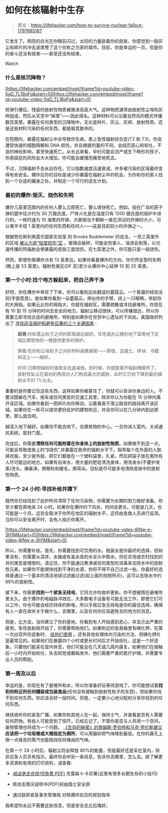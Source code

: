 # 如何在核辐射中生存

> 原文：<https://lifehacker.com/how-to-survive-nuclear-fallout-1797685187>

它发生了。明亮的白光在你眼前闪过，太阳的力量舔着你的皮肤，你感觉到一股灰尘和碎片的冲击波席卷了这个你称之为家的城市。目前，你是幸运的一员，但是你的奋斗还没有结束——甚至还没有结束。

Watch

### 什么是核沉降物？

 [https://lifehacker.com/embed/inset/iframe?id=youtube-video-5gD_TL1BqFg&start=0](https://lifehacker.com/embed/inset/iframe?id=youtube-video-5gD_TL1BqFg&start=0) 

核弹引爆后，残留的放射性物质被推进高层大气。这种物质通常由放射性尘埃和灰烬组成，然后从天空中“掉落”——因此得名。这种材料可以沿着自然风的模式传播数百英里。暴露在任何类型的沉降物中，无论是碎片、灰尘、灰烬、放射性雨，还是这些材料污染的任何东西，都是极其致命的。

在短期内，暴露在辐射尘中会导致你生病，患上急性辐射综合症(T2 和 T3)。你会遭受快速的细胞降解和 DNA 损伤，并且根据剂量的不同，会经历恶心和呕吐，不良的神经影响，甚至快速死亡。从长远来看，孕妇可能会流产或生下畸形的孩子，你患癌症的风险会大大增加，你可能会缓慢而痛苦地死去。

不过，沉降辐射不会永远存在。它以指数速度迅速衰减，许多被污染的区域最终变得有些安全。爆炸后你的目标是减少你暴露在辐射尘中的机会，为你和你的家人找到一个合适的藏身之处，并制定一个可行的逃生计划。

### 最初的爆炸:毁灭、烧伤和失明

爆炸几英里范围内的任何人要么立即死亡，要么很快死亡。例如，投在广岛的原子弹的震中估计约为 30 万摄氏度。尸体火化是在温度只有 1200 摄氏度的熔炉中进行的。一枚时速为 10 海里的炸弹，大致相当于朝鲜一直在测试的炸弹的大小，可以夷平半径 1 英里内的任何东西和任何人——这是目前较小的炸弹之一。

根据劳伦斯利弗莫尔国家实验室 的 Brooke Buddemeier 的说法，一至三英里外的区域 [被认为是“轻度损伤”区](https://tonic.vice.com/en_us/article/nz8jpg/how-to-survive-the-first-hour-of-a-nuclear-attack) 。玻璃会破碎，可能会伤害人，油漆会剥落，以光速传播的热辐射会使暴露的皮肤三度烧伤。在七英里之外，你可能只是一级烧伤。

然而，即使你离爆炸点有 13 英里远，如果你看着爆炸的方向，你仍然会暂时失明(晚上是 53 英里)。辐射危害区(DF 区)至少从爆炸中心延伸 10 到 20 英里。

### 第一个小时:找个地方躲起来，把自己弄干净

好吧，你在爆炸中幸存了下来，你可以看到远处翻滚的蘑菇云。一个普遍的经验法则(字面意思)，是如果你看到一朵蘑菇云，伸出你的手臂，闭上一只眼睛，举起你的大拇指。如果云比你的拇指大，你就在辐射区，需要疏散或寻找避难所。你现在有 10 到 15 分钟的时间去安全的地方。辐射尘移动很快，可以传播很远，所以你需要立即寻找合适的避难所，特别是如果你在世贸中心遗址的下风处。美国政府列出了 [寻找适当保护和避免后果的三个关键因素](https://www.ready.gov/nuclear-blast) :

> **距离**:你和落尘粒子之间的距离越远越好。住宅或办公楼的地下室等地下区域比建筑物的一楼提供更多的保护。
> 
> 屏蔽:在你和尘埃粒子之间的材料越重越密——厚墙、混凝土、砖块、书籍和泥土——越好。
> 
> 时间:沉降物辐射的强度会迅速减弱。到时候，你就能离开辐射掩蔽所了。放射性坠尘在最初的两周对人们构成最大的威胁，此时它已经下降到最初辐射水平的 1%左右。

重要的是你要记住这些东西，这样如果你被蒙住了，你就可以告诉你身边的人。不要试图躲在汽车、拖车或任何类型的交通工具里，除非你认为你能在 15 分钟内离开该区域。如果你看到一团碎片向你移动，沿着垂直于落尘路径的路线离开该区域。如果你在一栋可以提供更好庇护的建筑附近，并且你可以在几分钟内到达那里，那么就去吧。

越深入地下越好。如果你不能去地下，去建筑物的中心。一旦你进入室内，关闭通风系统，密封门窗。

完成后，你需要**清除任何可能附着在你身体上的放射性物质**。如果做不到这一点，可能会导致皮肤上的“β烧伤”,并暴露在致命的辐射水平下。指导每个在外面的人脱掉衣服，至少是外层，把它们都放在一个塑料袋里，扎紧，然后把袋子放在离所有人尽可能远的地方。如果有自来水，用大量的肥皂清洗身体，用洗发水(不要护发素)洗头，擤鼻涕，擦眼睑和睫毛，擦耳朵。目标是尽可能多地清除皮肤中的放射性物质。

### 第一个 24 小时:寻找补给并蹲下

既然你已经找到了庇护所并清除了任何污染物，你需要为长期的努力做好准备。你至少要在原地呆 24 小时。如果你在爆炸的下风处，时间会更长。可能是几天，也可能是一个月。这完全取决于你所在地区的辐射水平，这将由急救人员进行监测。当你可以安全离开时，会有人指示你离开。

 [https://lifehacker.com/embed/inset/iframe?id=youtube-video-8jNw-e-3H1M&start=0](https://lifehacker.com/embed/inset/iframe?id=youtube-video-8jNw-e-3H1M&start=0) 

所以，你需要补给。首先，你需要找到可饮用的水。瓶装水是你最好的选择，但如果没有，你需要从深井、水箱或有盖水库的水龙头中取水。你在农场或农村找到的井的类型是理想的。请记住，你不能通过煮沸或任何类型的消毒来去除水中的放射性元素。如果你不能很快找到干净的水源，你将不得不自己过滤一些。你最好的选择是通过一个基本的清洁地球过滤器过滤(如上面的视频所示)，这可以去除水中约 99%的放射性。

接下来，你需要**找到一个紧急无线电**，它将允许你收听更新。你不想被困在避难所里太久。由于爆炸的电磁脉冲效应，大多数电子设备有可能无法工作，即使它们可以工作，你也可能会经历持续的断电，所以手摇应急无线电是你的最佳选择。确保有人一直在收听关于做什么，去哪里，以及任何你应该避免去的地方的消息。

但是，比方说，当你建立了你的基地，你看到有人开始感到恶心，并显示出严重的疲劳。急性放射病开始了，你需要帮助他们。如果附近的急救箱里有碘化钾，在第一次出现外伤迹象时， [给他们使用](https://emergency.cdc.gov/radiation/ki.asp) 。还有其他处理体内污染的方法，但碘化钾片是最常见的。如果他们在暴露四个小时或更长时间后才开始呕吐，这是一个好迹象。只要他们能呆在室内休息，他们可能会在几天或几周内康复。如果他们在接触后一小时内开始呕吐、失去知觉或癫痫发作，他们需要严重的医疗护理，并需要专业人员的帮助。

### 第一周及以后

幸运的是，你现在有了避难所和水，所以你准备好玩等待游戏了。你可能想试着**找到你附近的任何罐装或包装食品**(任何没有接触到放射性粒子的东西)，但如果你找不到任何东西，你应该会好一段时间。但是，一定要小心地分配和分享你找到的任何东西。

继续收听你的紧急广播，如果你和其他人在一起，保持士气，并查看是否有人需要任何药物。有些人可能受到了惊吓，已经忘记了。不管你是否与人共用一个空间，废物管理也将成为一个问题。 [《生存的秘密》的詹姆斯·罗伯特和马克·劳伦斯建议](http://www.secretsofsurvival.com/survival/nuclear_attack.html) **应该把一个垃圾桶或大桶指定为厕所**，可以用猫砂把气味降到最低。在你的鼻孔上擦一点维克的蒸汽也能阻挡任何难闻的气味。

在第一个 24 小时后，辐射尘将会释放 80%的能量，但是最好还是呆在室内，除非应急人员另有指示。最终你会听到一条信息，告诉你去哪里，怎么去。欲了解更多资源和有用的打印资料，请查看:

*   [*核战争生存技巧*(免费 PDF)](http://www.madisoncountyema.com/nwss.pdf) 克雷森·h·卡尼著(这里有很多长期生存的小技巧)

*   核攻击情况说明书(PDF)经由国土安全部

*   通过联邦紧急事务管理局
    对核爆炸反应的规划指导

我希望你永远不需要这些信息，但是安全总比后悔好。